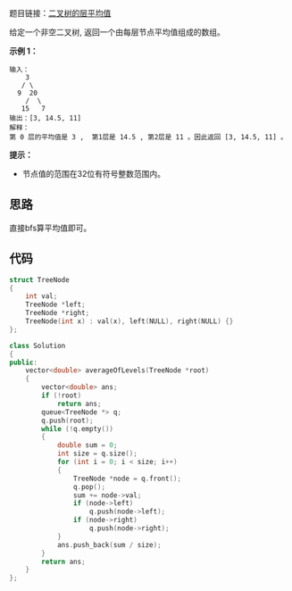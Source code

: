 题目链接：[二叉树的层平均值](https://leetcode-cn.com/problems/average-of-levels-in-binary-tree/)

给定一个非空二叉树, 返回一个由每层节点平均值组成的数组。

 

**示例 1：**

```
输入：
    3
   / \
  9  20
    /  \
   15   7
输出：[3, 14.5, 11]
解释：
第 0 层的平均值是 3 ,  第1层是 14.5 , 第2层是 11 。因此返回 [3, 14.5, 11] 。
```

 

**提示：**

- 节点值的范围在32位有符号整数范围内。

## 思路

直接bfs算平均值即可。

## 代码

```cpp
struct TreeNode
{
    int val;
    TreeNode *left;
    TreeNode *right;
    TreeNode(int x) : val(x), left(NULL), right(NULL) {}
};

class Solution
{
public:
    vector<double> averageOfLevels(TreeNode *root)
    {
        vector<double> ans;
        if (!root)
            return ans;
        queue<TreeNode *> q;
        q.push(root);
        while (!q.empty())
        {
            double sum = 0;
            int size = q.size();
            for (int i = 0; i < size; i++)
            {
                TreeNode *node = q.front();
                q.pop();
                sum += node->val;
                if (node->left)
                    q.push(node->left);
                if (node->right)
                    q.push(node->right);
            }
            ans.push_back(sum / size);
        }
        return ans;
    }
};
```

